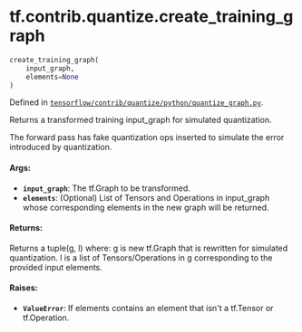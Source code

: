 <div itemscope itemtype="http://developers.google.com/ReferenceObject">
<meta itemprop="name" content="tf.contrib.quantize.create_training_graph" />
</div>

# tf.contrib.quantize.create_training_graph

``` python
create_training_graph(
    input_graph,
    elements=None
)
```



Defined in [`tensorflow/contrib/quantize/python/quantize_graph.py`](https://www.tensorflow.org/code/tensorflow/contrib/quantize/python/quantize_graph.py).

Returns a transformed training input_graph for simulated quantization.

The forward pass has fake quantization ops inserted to simulate the error
introduced by quantization.

#### Args:

* <b>`input_graph`</b>: The tf.Graph to be transformed.
* <b>`elements`</b>: (Optional) List of Tensors and Operations in input_graph whose
      corresponding elements in the new graph will be returned.


#### Returns:

Returns a tuple(g, l) where:
g is new tf.Graph that is rewritten for simulated quantization.
l is a list of Tensors/Operations in g corresponding to the provided input
    elements.


#### Raises:

* <b>`ValueError`</b>: If elements contains an element that isn't a tf.Tensor or
      tf.Operation.